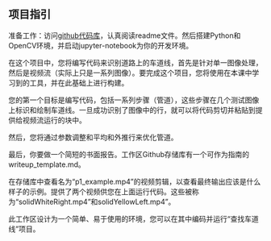 ## 项目指引

准备工作：访问[github代码库](https://github.com/wangzhe0912/CarND-LaneLines-P1)，认真阅读readme文件。然后搭建Python和OpenCV环境，并启动jupyter-notebook为你的开发环境。

在这个项目中，您将编写代码来识别道路上的车道线，首先是针对单一图像处理，然后是视频流（实际上只是一系列图像）。要完成这个项目，您将使用在本课中学习到的工具，并在此基础上进行构建。

您的第一个目标是编写代码，包括一系列步骤（管道），这些步骤在几个测试图像上标识和绘制车道线。一旦成功识别了图像中的行，就可以将代码剪切并粘贴到提供给视频流运行的块中。



然后，您将通过参数调整和平均和外推行来优化管道。



最后，你要做一个简短的书面报告。工作区Github存储库有一个可作为指南的writeup_template.md。



在存储库中查看名为“p1_example.mp4”的视频剪辑，以查看最终输出应该是什么样子的示例。提供了两个视频供您在上面运行代码。这些被称为“solidWhiteRight.mp4”和solidYellowLeft.mp4”。



此工作区设计为一个简单、易于使用的环境，您可以在其中编码并运行“查找车道线”项目。